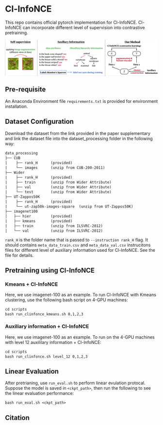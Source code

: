 # Cl-InfoNCE
This repo contains official pytorch implementation for Cl-InfoNCE. Cl-InfoNCE can incorporate different level of supervision into contrastive pretraining. 

![](img/illus.png)

## Pre-requisite
An Anaconda Environment file `requirements.txt` is provided for environment installation.


## Dataset Configuration
Download the dataset from the link provided in the paper supplementary and link the dataset file into the dataset_processing folder in the following way:

```
data_processing
├── CUB
|    ├── rank_H      (provided)
|    └── images      (unzip from CUB-200-2011)
├── Wider
|    ├── rank_H      (provided)
|    ├── train       (unzip from Wider Attribute)
|    ├── val         (unzip from Wider Attribute)
|    └── test        (unzip from Wider Attribute)
├── UT-Zappos50K
|    ├── rank_H      (provided)
|    └── ut-zap50k-images-square  (unzip from UT-Zappos50K)
├── imagenet100
│   ├── hier         (provided)
|   ├── kmeans       (provided)
|   ├── train        (unzip from ILSVRC-2012)
│   └── val          (unzip from ILSVRC-2012)
```
`rank_H` is the folder name that is passed to `--instruction rank_H` flag. It should contains `meta_data_train.csv` and `meta_data_val.csv` instrucitons files for different level of auxiliary information used for Cl-InfoNCE. See the file for details. 


## Pretraining using Cl-InfoNCE

### Kmeans + Cl-InfoNCE
Here, we use imagenet-100 as an example. To run Cl-InfoNCE with Kmeans clustering, use the following bash script on 4-GPU machines:
```
cd scripts
bash run_clinfonce_kmeans.sh 0,1,2,3
```


### Auxiliary information + Cl-InfoNCE
Here, we use imagenet-100 as an example. To run on the 4-GPU machines with level 12 auxililary information + Cl-InfoNCE:
```
cd scripts
bash run_clinfonce.sh level_12 0,1,2,3
```
## Linear Evaluation
After pretrianing, use `run_eval.sh` to perform linear evulation protocal. Suppose the model is saved in `<ckpt_path>`, then run the following to see the linear evaluation performance:

```
bash run_eval.sh <ckpt_path> 
```


## Citation

